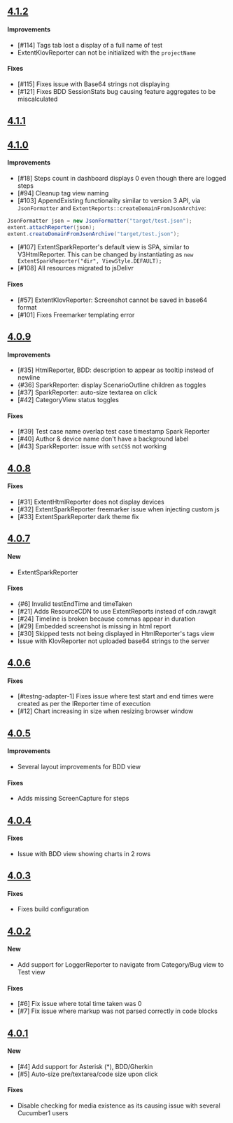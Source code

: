 ## [4.1.2](https://github.com/extent-framework/extentreports-java/compare/v4.1.1...v4.1.2)
#### Improvements
* [#114] Tags tab lost a display of a full name of test
* ExtentKlovReporter can not be initialized with the `projectName`

#### Fixes
* [#115] Fixes issue with Base64 strings not displaying
* [#121] Fixes BDD SessionStats bug causing feature aggregates to be miscalculated

## [4.1.1](https://github.com/extent-framework/extentreports-java/compare/v4.1.0...v4.1.1)

## [4.1.0](https://github.com/extent-framework/extentreports-java/compare/v4.0.9...v4.1.0)
#### Improvements
* [#18] Steps count in dashboard displays 0 even though there are logged steps
* [#94] Cleanup tag view naming
* [#103] AppendExisting functionality similar to version 3 API, via `JsonFormatter` and `ExtentReports::createDomainFromJsonArchive`:
```java
JsonFormatter json = new JsonFormatter("target/test.json");
extent.attachReporter(json);
extent.createDomainFromJsonArchive("target/test.json");
```
* [#107] ExtentSparkReporter's default view is SPA, similar to V3HtmlReporter. This can be changed by instantiating as `new ExtentSparkReporter("dir", ViewStyle.DEFAULT);`
* [#108] All resources migrated to jsDelivr

#### Fixes
* [#57] ExtentKlovReporter: Screenshot cannot be saved in base64 format
* [#101] Fixes Freemarker templating error

## [4.0.9](https://github.com/extent-framework/extentreports-java/compare/v4.0.8...v4.0.9)
#### Improvements
* [#35] HtmlReporter, BDD: description to appear as tooltip instead of newline
* {#36] SparkReporter: display ScenarioOutline children as toggles
* [#37] SparkReporter: auto-size textarea on click
* [#42] CategoryView status toggles
#### Fixes
* [#39] Test case name overlap test case timestamp Spark Reporter
* [#40] Author & device name don't have a background label
* [#43] SparkReporter: issue with `setCSS` not working

## [4.0.8](https://github.com/extent-framework/extentreports-java/compare/v4.0.7...v4.0.8)
#### Fixes
* [#31] ExtentHtmlReporter does not display devices
* [#32] ExtentSparkReporter freemarker issue when injecting custom js
* [#33] ExtentSparkReporter dark theme fix

## [4.0.7](https://github.com/extent-framework/extentreports-java/compare/v4.0.6...v4.0.7)
#### New
* ExtentSparkReporter
#### Fixes
* {#6] Invalid testEndTime and timeTaken
* [#21] Adds ResourceCDN to use ExtentReports instead of cdn.rawgit
* [#24] Timeline is broken because commas appear in duration
* [#29] Embedded screenshot is missing in html report
* [#30] Skipped tests not being displayed in HtmlReporter's tags view
* Issue with KlovReporter not uploaded base64 strings to the server

## [4.0.6](https://github.com/extent-framework/extentreports-java/compare/v4.0.5...v4.0.6)
#### Fixes
* [#testng-adapter-1] Fixes issue where test start and end times were created as per the IReporter time of execution
* [#12] Chart increasing in size when resizing browser window

## [4.0.5](https://github.com/extent-framework/extentreports-java/compare/v4.0.4...v4.0.5)
#### Improvements
* Several layout improvements for BDD view
#### Fixes
* Adds missing ScreenCapture for steps

## [4.0.4](https://github.com/extent-framework/extentreports-java/compare/v4.0.3...v4.0.4)
#### Fixes
* Issue with BDD view showing charts in 2 rows

## [4.0.3](https://github.com/extent-framework/extentreports-java/compare/v4.0.2...v4.0.3)
#### Fixes
* Fixes build configuration

## [4.0.2](https://github.com/extent-framework/extentreports-java/compare/v4.0.1...v4.0.2)
#### New
* Add support for LoggerReporter to navigate from Category/Bug view to Test view
#### Fixes
* [#6] Fix issue where total time taken was 0
* [#7] Fix issue where markup was not parsed correctly in code blocks

## [4.0.1](https://github.com/extent-framework/extentreports-java/compare/v4.0.0...v4.0.1)
#### New
* [#4] Add support for Asterisk (*), BDD/Gherkin
* [#5] Auto-size pre/textarea/code size upon click
#### Fixes
* Disable checking for media existence as its causing issue with several Cucumber1 users
